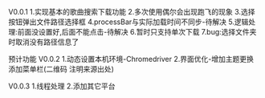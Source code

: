 
V0.0.1
1.实现基本的歌曲搜索下载功能
2.多次使用偶尔会出现跑飞的现象
3.选择按钮弹出文件路径选择框
4.processBar与实际加载时间不同步-待解决
5.逻辑处理:前面没设置好,后面不能点击-待解决
6.暂时只支持单次下载
7.bug:选择文件夹时取消没有路径信息了

预计功能
V0.0.2
1.动态设置本机环境-Chromedriver
2.界面优化-增加主题更换 添加菜单栏(二维码 注明来源出处)

V0.0.3
1.线程处理
2.添加其它平台
